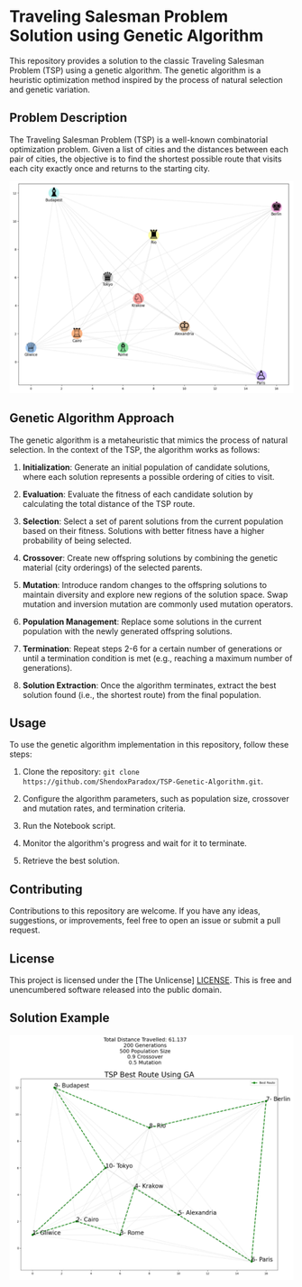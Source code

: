 # Traveling Salesman Problem Solution using Genetic Algorithm

This repository provides a solution to the classic Traveling Salesman Problem (TSP) using a genetic algorithm. The genetic algorithm is a heuristic optimization method inspired by the process of natural selection and genetic variation.

## Problem Description

The Traveling Salesman Problem (TSP) is a well-known combinatorial optimization problem. Given a list of cities and the distances between each pair of cities, the objective is to find the shortest possible route that visits each city exactly once and returns to the starting city.

![Cities Example](cities.png)

## Genetic Algorithm Approach

The genetic algorithm is a metaheuristic that mimics the process of natural selection. In the context of the TSP, the algorithm works as follows:

1. **Initialization**: Generate an initial population of candidate solutions, where each solution represents a possible ordering of cities to visit.

2. **Evaluation**: Evaluate the fitness of each candidate solution by calculating the total distance of the TSP route.

3. **Selection**: Select a set of parent solutions from the current population based on their fitness. Solutions with better fitness have a higher probability of being selected.

4. **Crossover**: Create new offspring solutions by combining the genetic material (city orderings) of the selected parents.

5. **Mutation**: Introduce random changes to the offspring solutions to maintain diversity and explore new regions of the solution space. Swap mutation and inversion mutation are commonly used mutation operators.

6. **Population Management**: Replace some solutions in the current population with the newly generated offspring solutions.

7. **Termination**: Repeat steps 2-6 for a certain number of generations or until a termination condition is met (e.g., reaching a maximum number of generations).

8. **Solution Extraction**: Once the algorithm terminates, extract the best solution found (i.e., the shortest route) from the final population.

## Usage

To use the genetic algorithm implementation in this repository, follow these steps:

1. Clone the repository: `git clone https://github.com/ShendoxParadox/TSP-Genetic-Algorithm.git`.

4. Configure the algorithm parameters, such as population size, crossover and mutation rates, and termination criteria.

5. Run the Notebook script.

6. Monitor the algorithm's progress and wait for it to terminate.

7. Retrieve the best solution.

## Contributing

Contributions to this repository are welcome. If you have any ideas, suggestions, or improvements, feel free to open an issue or submit a pull request.

## License

This project is licensed under the [The Unlicense] [LICENSE](https://github.com/ShendoxParadox/TSP-Genetic-Algorithm/blob/main/LICENSE).
This is free and unencumbered software released into the public domain.

## Solution Example

![Solution of 10 cities example](solution.png)
